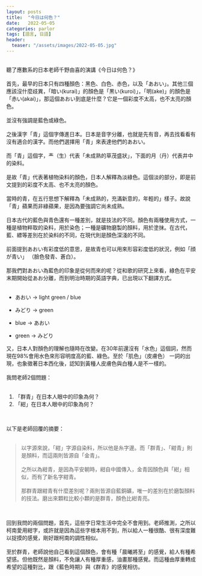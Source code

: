 ```yaml
---
layout: posts
title:  "今日は何色？"
date:   2022-05-05
categories: parlor
tags: [語言, 日語]
header: 
  teaser: "/assets/images/2022-05-05.jpg"
---
```

<br>
聽了應數系的日本老師千野由喜的演講《今日は何色？》<br><br>
首先，最早的日本只有四種顏色：黑色、白色、赤色，以及「あおい」。其他三個應該沒什麼歧異，「暗い(kurai)」的顏色是「黒い(kuroi)」，「明(ake)」的顏色是「赤い(akai)」，那這個あおい到底是什麼？它是一個彩度不太高，也不太亮的顏色。<br><br>
並沒有強調是藍色或綠色。<br><br>
之後漢字「青」這個字傳進日本。日本是音字分離，也就是先有音，再去找看看有沒有適合的漢字。而他們選擇用「青」來表達他們的あおい。<br><br>
而「青」這個字，龶（生）代表「未成熟的草茂盛狀」，下面的月（丹）代表井中的染料。<br><br>
是故「青」代表著植物染料的顏色，日本人解釋為淡綠色。這個淡的部分，即是前文提到的彩度不太高、也不太亮的顏色。<br><br>
當時的青，在五行思想下解釋為「未成熟的，充滿新意的，年輕的」樣子。故說「青」蘋果而非綠蘋果，是因為要強調它尚未成熟。<br><br>
日本古代的藍色與青色還有一種差別，就是技法的不同。顏色有兩種使用方式，一種是植物粹取的染料，用於染色；一種是礦物磨製的顏料，用於塗抹。在古代，藍、縹等差別在於染料的不同，在現代則是顏色深淺的不同。<br><br>
前面提到あおい有彩度低的意思，是故青也可以用來形容彩度低的狀況，例如「顔が青い」 （臉色發青、蒼白）。<br><br>
那我們對あおい為藍色的印象是從何而來的呢？從和歌的研究上來看，綠色在平安末期開始從あお分離，而到明治時期的英語字典，已出現以下翻譯方式。<br><br>

- あおい → light green / blue
- みどり → green

- blue → あおい
- green → みどり

又，日本人對顏色的理解也隨時在改變。在30年前還沒有「水色」這個詞，然而現在98%會用水色來形容明度高的藍、綠色。至於「肌色」（皮膚色） 一詞的出現，也象徵著日本西化後，認知到黃種人皮膚色與白種人是不一樣的。<br><br>
我問老師2個問題：<br><br>

1. 「群青」在日本人眼中的印象為何？
2. 「紺」在日本人眼中的印象為何？
<br>

以下是老師回覆的摘要：<br><br>

> 以字源來說，「紺」字源自染料，所以他是糸字邊。而「群青」、「紺青」則是顏料，而這兩則皆源自「金青」。<br><br>
> 之所以為紺青，是因為平安朝時，紺自中國傳入，金青因顏色與「紺」相似，而有了新名字紺青。<br><br>
> 那群青跟紺青有什麼差別呢？兩則皆源自藍銅礦，唯一的差別在於磨製顏料的技法。磨出來顆粒比較小顆的是群青，顏色比紺青亮。<br>
<br>

回到我問的兩個問題，首先，這些字日常生活中完全不會用到。老師推測，之所以柯南愛用紺字，或許就是因為這些字根本用不到，所以給人一種很酷、很有深度難以捉摸的感覺，剛好跟柯南的調性相似。<br><br>
至於群青，老師說他自己看到這個顏色，會有種「晨曦將至」的感覺，給人有種希望感。但他既然是顏料，不免讓人有種厚重感，油畫那種感覺。而這種由厚重轉成希望的這種對比，跟《藍色時期》與《群青》的感覺相彷。<br><br>